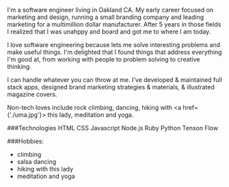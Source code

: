 I'm a software engineer living in Oakland CA.  My early career focused on marketing and design, running a small branding company and leading marketing for a multimillion dollar manufacturer. After 5 years in those fields I realized that I was unahppy and board and got me to where I am today. 

I love software engineering because lets me solve interesting problems and make useful things. I'm delighted that I found things that address everything I'm good at, from working with people to problem solving to creative thinking. 

I can handle whatever you
                  can throw at me. I've developed & maintained full stack apps, 
                  designed brand marketing strategies & materials, & illustrated 
                  magazine covers.</p>
                  <p>Non-tech loves include rock climbing, dancing, hiking with
                  <a href={'./uma.jpg'}> this lady</a>, meditation and yoga.</p>

###Technologies
HTML
CSS
Javascript
Node.js
Ruby
Python
Tenson Flow

###Hobbies: 
- climbing
- salsa dancing
- hiking with this lady
- meditation and yoga
